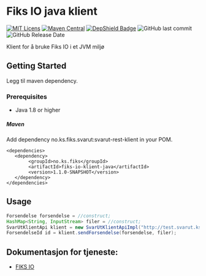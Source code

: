 # Fiks IO java klient
[![MIT Licens](https://img.shields.io/badge/license-MIT-blue.svg)](https://github.com/ks-no/fiks-io-klient-java/blob/master/LICENSE)
[![Maven Central](https://img.shields.io/maven-central/v/no.ks.fiks/fiks-io-klient-java.svg)](https://search.maven.org/search?q=g:no.ks.fiks%20a:fiks-io-klient-java)
[![DepShield Badge](https://depshield.sonatype.org/badges/ks-no/fiks-io-klient-java/depshield.svg)](https://depshield.github.io)
![GitHub last commit](https://img.shields.io/github/last-commit/ks-no/fiks-io-klient-java.svg)
![GitHub Release Date](https://img.shields.io/github/release-date/ks-no/fiks-io-klient-java.svg)

Klient for å bruke Fiks IO i et JVM miljø
## Getting Started
Legg til maven dependency.

### Prerequisites

  - Java 1.8 or higher

##### Maven
Add dependency no.ks.fiks.svarut:svarut-rest-klient in your POM.

    <dependencies>
       <dependency>
            <groupId>no.ks.fiks</groupId>
            <artifactId>fiks-io-klient-java</artifactId>
            <version>1.1.0-SNAPSHOT</version>
       </dependency>
    </dependencies>


## Usage

```java
Forsendelse forsendelse = //construct;
HashMap<String, InputStream> filer = //construct;
SvarUtKlientApi klient = new SvarUtKlientApiImpl("http://test.svarut.ks.no", avsender, servicePassord);
ForsendelseId id = klient.sendForsendelse(forsendelse, filer);
```


## Dokumentasjon for tjeneste:
 
 * [FIKS IO](https://ks-no.github.io/fiks-platform/tjenester_under_utvikling/fiksio/)
